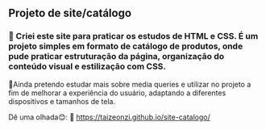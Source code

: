 ## Projeto de site/catálogo 

### 🎯 Criei este site para praticar os estudos de HTML e CSS. É um projeto simples em formato de catálogo de produtos, onde pude praticar estruturação da página, organização do conteúdo visual e estilização com CSS.

📱Ainda pretendo estudar mais sobre media queries e utilizar no projeto a fim de melhorar a experiência do usuário, adaptando a diferentes dispositivos e tamanhos de tela.

Dê uma olhada😊:
🔗 https://taizeonzi.github.io/site-catalogo/
